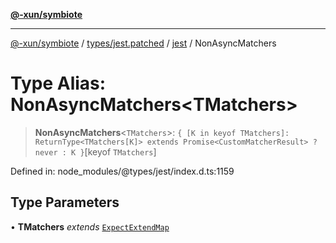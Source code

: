 [**@-xun/symbiote**](../../../../../README.md)

***

[@-xun/symbiote](../../../../../README.md) / [types/jest.patched](../../../README.md) / [jest](../README.md) / NonAsyncMatchers

# Type Alias: NonAsyncMatchers\<TMatchers\>

> **NonAsyncMatchers**\<`TMatchers`\>: `{ [K in keyof TMatchers]: ReturnType<TMatchers[K]> extends Promise<CustomMatcherResult> ? never : K }`\[keyof `TMatchers`\]

Defined in: node\_modules/@types/jest/index.d.ts:1159

## Type Parameters

• **TMatchers** *extends* [`ExpectExtendMap`](../interfaces/ExpectExtendMap.md)
